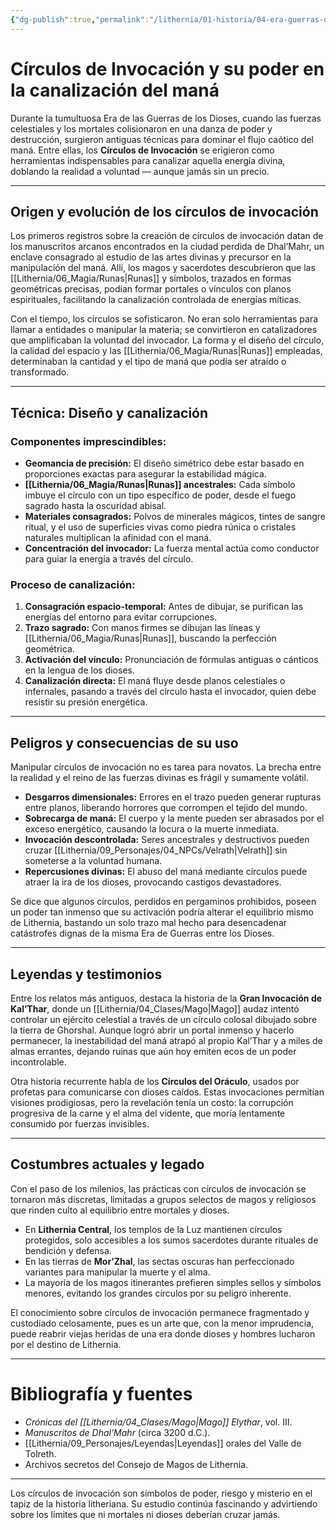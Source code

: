 ```yaml
---
{"dg-publish":true,"permalink":"/lithernia/01-historia/04-era-guerras-dioses/circulos-de-invocacion-y-su-poder-en-la-canalizacion-del-mana/","title":"Círculos de Invocación","tags":["lithernia","magia","ritual"]}
---
```


# Círculos de Invocación y su poder en la canalización del maná

Durante la tumultuosa Era de las Guerras de los Dioses, cuando las fuerzas celestiales y los mortales colisionaron en una danza de poder y destrucción, surgieron antiguas técnicas para dominar el flujo caótico del maná. Entre ellas, los **Círculos de Invocación** se erigieron como herramientas indispensables para canalizar aquella energía divina, doblando la realidad a voluntad — aunque jamás sin un precio.

---

## Origen y evolución de los círculos de invocación

Los primeros registros sobre la creación de círculos de invocación datan de los manuscritos arcanos encontrados en la ciudad perdida de Dhal’Mahr, un enclave consagrado al estudio de las artes divinas y precursor en la manipulación del maná. Allí, los magos y sacerdotes descubrieron que las [[Lithernia/06_Magia/Runas\|Runas]] y símbolos, trazados en formas geométricas precisas, podían formar portales o vínculos con planos espirituales, facilitando la canalización controlada de energías míticas.

Con el tiempo, los círculos se sofisticaron. No eran solo herramientas para llamar a entidades o manipular la materia; se convirtieron en catalizadores que amplificaban la voluntad del invocador. La forma y el diseño del círculo, la calidad del espacio y las [[Lithernia/06_Magia/Runas\|Runas]] empleadas, determinaban la cantidad y el tipo de maná que podía ser atraído o transformado.

---

## Técnica: Diseño y canalización

### Componentes imprescindibles:

- **Geomancia de precisión:** El diseño simétrico debe estar basado en proporciones exactas para asegurar la estabilidad mágica.
- **[[Lithernia/06_Magia/Runas\|Runas]] ancestrales:** Cada símbolo imbuye el círculo con un tipo específico de poder, desde el fuego sagrado hasta la oscuridad abisal.
- **Materiales consagrados:** Polvos de minerales mágicos, tintes de sangre ritual, y el uso de superficies vivas como piedra rúnica o cristales naturales multiplican la afinidad con el maná.
- **Concentración del invocador:** La fuerza mental actúa como conductor para guiar la energía a través del círculo.

### Proceso de canalización:

1. **Consagración espacio-temporal:** Antes de dibujar, se purifican las energías del entorno para evitar corrupciones.
2. **Trazo sagrado:** Con manos firmes se dibujan las líneas y [[Lithernia/06_Magia/Runas\|Runas]], buscando la perfección geométrica.
3. **Activación del vínculo:** Pronunciación de fórmulas antiguas o cánticos en la lengua de los dioses.
4. **Canalización directa:** El maná fluye desde planos celestiales o infernales, pasando a través del círculo hasta el invocador, quien debe resistir su presión energética.

---

## Peligros y consecuencias de su uso

Manipular círculos de invocación no es tarea para novatos. La brecha entre la realidad y el reino de las fuerzas divinas es frágil y sumamente volátil.

- **Desgarros dimensionales:** Errores en el trazo pueden generar rupturas entre planos, liberando horrores que corrompen el tejido del mundo.
- **Sobrecarga de maná:** El cuerpo y la mente pueden ser abrasados por el exceso energético, causando la locura o la muerte inmediata.
- **Invocación descontrolada:** Seres ancestrales y destructivos pueden cruzar [[Lithernia/09_Personajes/04_NPCs/Velrath\|Velrath]] sin someterse a la voluntad humana.
- **Repercusiones divinas:** El abuso del maná mediante círculos puede atraer la ira de los dioses, provocando castigos devastadores.

Se dice que algunos círculos, perdidos en pergaminos prohibidos, poseen un poder tan inmenso que su activación podría alterar el equilibrio mismo de Lithernia, bastando un solo trazo mal hecho para desencadenar catástrofes dignas de la misma Era de Guerras entre los Dioses.

---

## Leyendas y testimonios

Entre los relatos más antiguos, destaca la historia de la **Gran Invocación de Kal’Thar**, donde un [[Lithernia/04_Clases/Mago\|Mago]] audaz intentó controlar un ejército celestial a través de un círculo colosal dibujado sobre la tierra de Ghorshal. Aunque logró abrir un portal inmenso y hacerlo permanecer, la inestabilidad del maná atrapó al propio Kal’Thar y a miles de almas errantes, dejando ruinas que aún hoy emiten ecos de un poder incontrolable.

Otra historia recurrente habla de los **Círculos del Oráculo**, usados por profetas para comunicarse con dioses caídos. Estas invocaciones permitían visiones prodigiosas, pero la revelación tenía un costo: la corrupción progresiva de la carne y el alma del vidente, que moría lentamente consumido por fuerzas invisibles.

---

## Costumbres actuales y legado

Con el paso de los milenios, las prácticas con círculos de invocación se tornaron más discretas, limitadas a grupos selectos de magos y religiosos que rinden culto al equilibrio entre mortales y dioses.

- En **Lithernia Central**, los templos de la Luz mantienen círculos protegidos, solo accesibles a los sumos sacerdotes durante rituales de bendición y defensa.
- En las tierras de **Mor’Zhal**, las sectas oscuras han perfeccionado variantes para manipular la muerte y el alma.
- La mayoría de los magos itinerantes prefieren simples sellos y símbolos menores, evitando los grandes círculos por su peligro inherente.

El conocimiento sobre círculos de invocación permanece fragmentado y custodiado celosamente, pues es un arte que, con la menor imprudencia, puede reabrir viejas heridas de una era donde dioses y hombres lucharon por el destino de Lithernia.

---

# Bibliografía y fuentes

- *Crónicas del [[Lithernia/04_Clases/Mago\|Mago]] Elythar*, vol. III.
- *Manuscritos de Dhal’Mahr* (circa 3200 d.C.).
- [[Lithernia/09_Personajes/Leyendas\|Leyendas]] orales del Valle de Tolreth.
- Archivos secretos del Consejo de Magos de Lithernia.

---

Los círculos de invocación son símbolos de poder, riesgo y misterio en el tapiz de la historia litheriana. Su estudio continúa fascinando y advirtiendo sobre los límites que ni mortales ni dioses deberían cruzar jamás.
